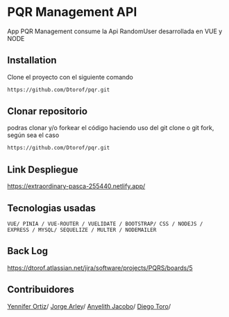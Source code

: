 # PQR Management API

App PQR Management consume la Api RandomUser desarrollada en VUE y NODE

## Installation
Clone el proyecto con el siguiente comando

```bash
https://github.com/Dtorof/pqr.git
```
## Clonar repositorio
podras clonar y/o forkear el código haciendo uso del git clone o git fork, según sea el caso

```bash
https://github.com/Dtorof/pqr.git
```

## Link Despliegue
https://extraordinary-pasca-255440.netlify.app/

## Tecnologias usadas
`VUE/ PINIA / VUE-ROUTER / VUELIDATE / BOOTSTRAP/ CSS / NODEJS / EXPRESS / MYSQL/ SEQUELIZE / MULTER / NODEMAILER`

## Back Log
https://dtorof.atlassian.net/jira/software/projects/PQRS/boards/5

## Contribuidores
[Yennifer Ortiz](https://github.com/yortizher)/
[Jorge Arley](https://github.com/drbobby27)/
[Anyelith Jacobo](https://github.com/anyelithj)/
[Diego Toro](https://github.com/Dtorof)/
